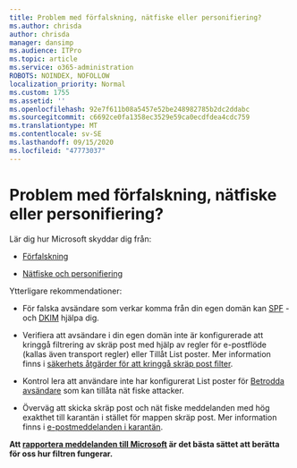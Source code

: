 ```yaml
---
title: Problem med förfalskning, nätfiske eller personifiering?
ms.author: chrisda
author: chrisda
manager: dansimp
ms.audience: ITPro
ms.topic: article
ms.service: o365-administration
ROBOTS: NOINDEX, NOFOLLOW
localization_priority: Normal
ms.custom: 1755
ms.assetid: ''
ms.openlocfilehash: 92e7f611b08a5457e52be248982785b2dc2ddabc
ms.sourcegitcommit: c6692ce0fa1358ec3529e59ca0ecdfdea4cdc759
ms.translationtype: MT
ms.contentlocale: sv-SE
ms.lasthandoff: 09/15/2020
ms.locfileid: "47773037"
---
```

# <a name="issues-with-spoofing-phishing-or-impersonation"></a>Problem med förfalskning, nätfiske eller personifiering?

Lär dig hur Microsoft skyddar dig från:

- [Förfalskning](https://docs.microsoft.com/microsoft-365/security/office-365-security/anti-spoofing-protection)

- [Nätfiske och personifiering](https://docs.microsoft.com/microsoft-365/security/office-365-security/atp-anti-phishing)

Ytterligare rekommendationer:

- För falska avsändare som verkar komma från din egen domän kan [SPF](https://docs.microsoft.com/microsoft-365/security/office-365-security/set-up-spf-in-office-365-to-help-prevent-spoofing) -och [DKIM](https://docs.microsoft.com/microsoft-365/security/office-365-security/use-dkim-to-validate-outbound-email) hjälpa dig.

- Verifiera att avsändare i din egen domän inte är konfigurerade att kringgå filtrering av skräp post med hjälp av regler för e-postflöde (kallas även transport regler) eller Tillåt List poster. Mer information finns i [säkerhets åtgärder för att kringgå skräp post filter](https://docs.microsoft.com/exchange/troubleshoot/antispam/cautions-against-bypassing-spam-filters).

- Kontrol lera att användare inte har konfigurerat List poster för [Betrodda avsändare](https://support.office.com/article/BE1BAEA0-BEAB-4A30-B968-9004332336CE) som kan tillåta nät fiske attacker.

- Överväg att skicka skräp post och nät fiske meddelanden med hög exakthet till karantän i stället för mappen skräp post. Mer information finns i [e-postmeddelanden i karantän](https://docs.microsoft.com/microsoft-365/security/office-365-security/quarantine-email-messages).

**Att [rapportera meddelanden till Microsoft](https://support.office.com/article/b5caa9f1-cdf3-4443-af8c-ff724ea719d2) är det bästa sättet att berätta för oss hur filtren fungerar.**
